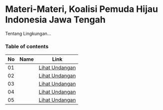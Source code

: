 # Materi-Materi, Koalisi Pemuda Hijau Indonesia Jawa Tengah
Tentang Lingkungan...
### Table of contents

|  No  |  Name  | Link  |
|------|----------------|--------------|
|  01  |        |[Lihat Undangan]()|	         
|  02  |        |[Lihat Undangan]()|
|  03  | 	      |[Lihat Undangan]()|	 
|  04  | 		    |[Lihat Undangan]()|	      
|  05  | 			  |[Lihat Undangan]()|							      

